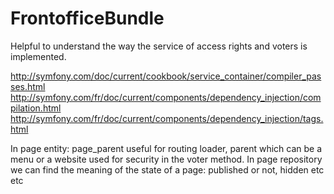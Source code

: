 FrontofficeBundle
==================

Helpful to understand the way the service of access rights and voters is implemented.

http://symfony.com/doc/current/cookbook/service_container/compiler_passes.html
http://symfony.com/fr/doc/current/components/dependency_injection/compilation.html
http://symfony.com/fr/doc/current/components/dependency_injection/tags.html


In page entity: page_parent useful for routing loader, parent which can be a menu or a website used for security in the voter method. 
In page repository we can find the meaning of the state of a page: published or not, hidden etc etc
